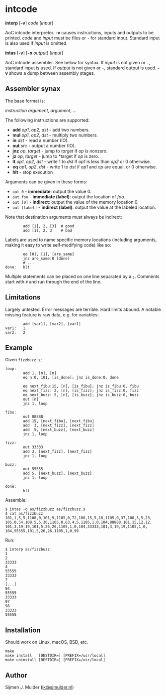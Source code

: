 intcode
=======
**interp** [**-v**] *code* [*input*]

AoC intcode interpreter. **-v** causes instructions, inputs and outputs
to be printed. *code* and *input* must be files or `-` for standard
input. Standard input is also used if *input* is omitted.

**intas** [**-v**] [**-o** *output*] [*input*]

AoC intcode assembler. See below for syntax. If *input* is not given or
`-`, standard input is used. If *output* is not given or `-`, standard
output is used. **-v** shows a dump between assembly stages.

Assembler synax
----------------
The base format is:

*instruction* *argument*, *argument*, ...

The following instructions are supported:

 - **add** *op1*, *op2*, *dst* - add two numbers.
 - **mul** *op1*, *op2*, *dst* - multiply two numbers.
 - **in** *dst* - read a number (IO).
 - **out** *src* - output a number (IO).
 - **jnz** *op*, *target* - jump to *target* if *op* is nonzero.
 - **jz** *op*, *target* - jump to *target if *op* is zero.
 - **lt** *op1*, *op2*, *dst* - write 1 to *dst* if *op1* is less than
   *op2* or 0 otherwise.
 - **eq** *op1*, *op2*, *dst* - write 1 to *dst* if *op1* and *op* are
   equal, or 0 otherwise.
 - **hlt** - stop execution

Arguments can be given in these forms:

 - `out 0` - **immediate**: output the value 0.
 - `out foo` - **immediate (label)**: output the location of *foo*.
 - `out [0]` - **indirect**: output the value of the memory location 0.
 - `out [label]` - **indirect (label)**: output the value at the
   labeled location.

Note that destination arguments must always be indirect:

            add [1], 2, [3]  # good
            add [1], 2, 3    # bad

Labels are used to name specific memory locations (including arguments,
making it easy to write self-modifying code) like so:

            eq [0], [1], [are_same]
            jnz are_same:0 [done]
            # ...
    done:   hlt

Multiple statements can be placed on one line separated by a `;`.
Comments start with `#` and run through the end of the line.

Limitations
-----------
Largely untested. Error messages are terrible. Hard limits abound. A
notable missing feature is raw data, e.g. for variables:

            add [var1], [var2], [var1]
    var1:   1
    var2:   2

Example
-------
Given `fizzbuzz.s`;

    loop:
            add 1, [n], [n]
            eq n:0, 101, [is_done]; jnz is_done:0, done
    
            eq next_fibu:15, [n], [is_fibu]; jnz is_fibu:0, fibu
            eq next_fizz: 3, [n], [is_fizz]; jnz is_fizz:0, fizz
            eq next_buzz: 5, [n], [is_buzz]; jnz is_buzz:0, buzz
            out [n]
            jnz 1, loop
    
    fibu:
            out 88888
            add 15, [next_fibu], [next_fibu]
            add  3, [next_fizz], [next_fizz]
            add  5, [next_buzz], [next_buzz]
            jnz 1, loop
    
    fizz:
            out 33333
            add 3, [next_fizz], [next_fizz]
            jnz 1, loop
    
    buzz:
            out 55555
            add 5, [next_buzz], [next_buzz]
            jnz 1, loop
    
    done:
            hlt

Assemble:

    $ intas -o as/fizzbuzz as/fizzbuzz.s
    $ cat as/fizzbuzz
    101,1,5,5,1108,0,101,9,1105,0,72,108,15,5,16,1105,0,37,108,3,5,23,
    105,0,54,108,5,5,30,1105,0,63,4,5,1105,1,0,104,88888,101,15,12,12,
    101,3,19,19,101,5,26,26,1105,1,0,104,33333,101,3,19,19,1105,1,0,
    104,55555,101,5,26,26,1105,1,0,99

Run:

    $ interp as/fizzbuzz
    1
    2
    33333
    4
    55555
    33333
    7
    [...]
    94
    55555
    33333
    97
    98
    33333
    55555

Installation
------------
Should work on Linux, macOS, BSD, etc.

    make
    make install   [DESTDIR=] [PREFIX=/usr/local]
    make uninstall [DESTDIR=] [PREFIX=/usr/local]

Author
------
Sijmen J. Mulder (<ik@sjmulder.nl>)
